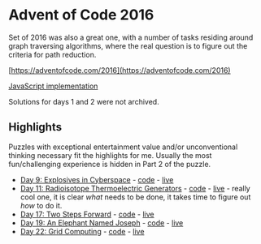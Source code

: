 # Advent of Code 2016

Set of 2016 was also a great one, with a number of tasks residing around graph traversing algorithms, where the real question is to figure out the criteria for path reduction.

[https://adventofcode.com/2016](https://adventofcode.com/2016)

[JavaScript implementation](https://github.com/surgi1/adventofcode/tree/main/2016)

Solutions for days 1 and 2 were not archived.

## Highlights

Puzzles with exceptional entertainment value and/or unconventional thinking necessary fit the highlights for me. Usually the most fun/challenging experience is hidden in Part 2 of the puzzle.

* [Day 9: Explosives in Cyberspace](https://adventofcode.com/2016/day/9) - [code](https://github.com/surgi1/adventofcode/tree/main/2016/day9) - [live](https://surgi1.github.io/adventofcode/2016/day9)
* [Day 11: Radioisotope Thermoelectric Generators](https://adventofcode.com/2016/day/11) - [code](https://github.com/surgi1/adventofcode/tree/main/2016/day11) - [live](https://surgi1.github.io/adventofcode/2016/day11) - really cool one, it is clear *what* needs to be done, it takes time to figure out *how* to do it.
* [Day 17: Two Steps Forward](https://adventofcode.com/2016/day/17) - [code](https://github.com/surgi1/adventofcode/tree/main/2016/day17) - [live](https://surgi1.github.io/adventofcode/2016/day17)
* [Day 19: An Elephant Named Joseph](https://adventofcode.com/2016/day/19) - [code](https://github.com/surgi1/adventofcode/tree/main/2016/day19) - [live](https://surgi1.github.io/adventofcode/2016/day19)
* [Day 22: Grid Computing](https://adventofcode.com/2016/day/22) - [code](https://github.com/surgi1/adventofcode/tree/main/2016/day22) - [live](https://surgi1.github.io/adventofcode/2016/day22)
